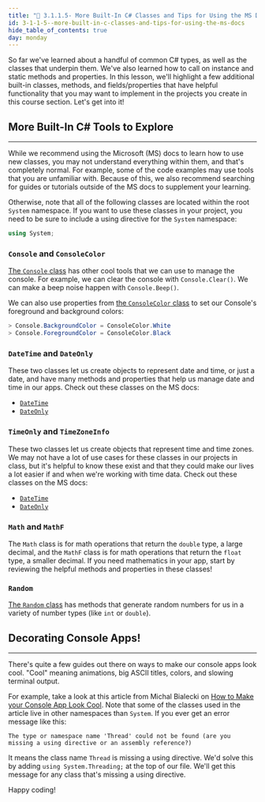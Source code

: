 ```yaml
---
title: "📓 3.1.1.5- More Built-In C# Classes and Tips for Using the MS Docs"
id: 3-1-1-5--more-built-in-c-classes-and-tips-for-using-the-ms-docs
hide_table_of_contents: true
day: monday
---
```


So far we've learned about a handful of common C# types, as well as the classes that underpin them. We've also learned how to call on instance and static methods and properties. In this lesson, we'll highlight a few additional built-in classes, methods, and fields/properties that have helpful functionality that you may want to implement in the projects you create in this course section. Let's get into it!

## More Built-In C# Tools to Explore
---

While we recommend using the Microsoft (MS) docs to learn how to use new classes, you may not understand everything within them, and that's completely normal. For example, some of the code examples may use tools that you are unfamiliar with. Because of this, we also recommend searching for guides or tutorials outside of the MS docs to supplement your learning.

Otherwise, note that all of the following classes are located within the root `System` namespace. If you want to use these classes in your project, you need to be sure to include a using directive for the `System` namespace:

```csharp
using System;
```

### `Console` and `ConsoleColor`

[The `Console` class](https://learn.microsoft.com/en-us/dotnet/api/system.console?view=net-6.0) has other cool tools that we can use to manage the console. For example, we can clear the console with `Console.Clear()`. We can make a beep noise happen with `Console.Beep()`. 

We can also use properties from [the `ConsoleColor` class](https://learn.microsoft.com/en-us/dotnet/api/system.consolecolor?view=net-6.0) to set our Console's foreground and background colors:

```csharp
> Console.BackgroundColor = ConsoleColor.White
> Console.ForegroundColor = ConsoleColor.Black
```

### `DateTime` and `DateOnly`

These two classes let us create objects to represent date and time, or just a date, and have many methods and properties that help us manage date and time in our apps. Check out these classes on the MS docs:

* [`DateTime`](https://learn.microsoft.com/en-us/dotnet/api/system.datetime?view=net-6.0)
* [`DateOnly`](https://learn.microsoft.com/en-us/dotnet/api/system.dateonly?view=net-6.0)


### `TimeOnly` and `TimeZoneInfo`

These two classes let us create objects that represent time and time zones. We may not have a lot of use cases for these classes in our projects in class, but it's helpful to know these exist and that they could make our lives a lot easier if and when we're working with time data. Check out these classes on the MS docs:

* [`DateTime`](https://learn.microsoft.com/en-us/dotnet/api/system.datetime?view=net-6.0)
* [`DateOnly`](https://learn.microsoft.com/en-us/dotnet/api/system.dateonly?view=net-6.0)

### `Math` and `MathF`

The `Math` class is for math operations that return the `double` type, a large decimal, and the `MathF` class is for math operations that return the `float` type, a smaller decimal. If you need mathematics in your app, start by reviewing the helpful methods and properties in these classes!

### `Random`

[The `Random` class](https://learn.microsoft.com/en-us/dotnet/api/system.random?view=net-6.0) has methods that generate random numbers for us in a variety of number types (like `int` or `double`).  

## Decorating Console Apps!
---

There's quite a few guides out there on ways to make our console apps look cool. "Cool" meaning animations, big ASCII titles, colors, and slowing terminal output. 

For example, take a look at this article from Michal Bialecki on [How to Make your Console App Look Cool](https://www.michalbialecki.com/en/2018/05/25/how-to-make-you-console-app-look-cool/). Note that some of the classes used in the article live in other namespaces than `System`. If you ever get an error message like this:

```
The type or namespace name 'Thread' could not be found (are you missing a using directive or an assembly reference?)
```

It means the class name `Thread` is missing a using directive. We'd solve this by adding `using System.Threading;` at the top of our file. We'll get this message for any class that's missing a using directive.

Happy coding!
